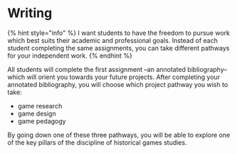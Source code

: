# Writing

{% hint style="info" %}
I want students to have the freedom to pursue work which best suits their academic and professional goals. Instead of each student completing the same assignments, you can take different pathways for your independent work.&#x20;
{% endhint %}

All students will complete the first assignment –an annotated bibliography– which will orient you towards your future projects. After completing your annotated bibliography, you will choose which project pathway you wish to take:

* game research
* game design
* game pedagogy

By going down one of these three pathways, you will be able to explore one of the key pillars of the discipline of historical games studies.&#x20;

